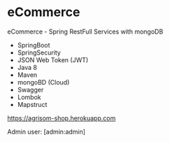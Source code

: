 # eCommerce
eCommerce - Spring RestFull Services with mongoDB

<ul>
<li>SpringBoot</li>
<li>SpringSecurity</li>
<li>JSON Web Token (JWT)</li>
<li>Java 8</li>
<li>Maven</li>
<li>mongoBD (Cloud)</li>
<li>Swagger</li>
<li>Lombok</li>
<li>Mapstruct</li>
</ul>

https://agrisom-shop.herokuapp.com

Admin user: [admin:admin]